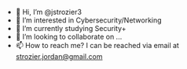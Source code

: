 - 👋 Hi, I’m @jstrozier3
- 👀 I’m interested in Cybersecurity/Networking
- 🌱 I’m currently studying Security+ 
- 💞️ I’m looking to collaborate on ...
- 📫 How to reach me? I can be reached via email at strozier.jordan@gmail.com

<!---
jstrozier3/jstrozier3 is a ✨ special ✨ repository because its `README.md` (this file) appears on your GitHub profile.
You can click the Preview link to take a look at your changes.
--->
